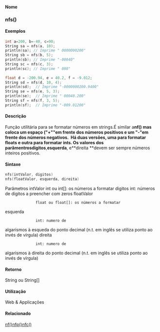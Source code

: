 
#### Nome
### nfs()

#### Exemplos

```pde
int a=200, b=-40, c=90; 
String sa = nfs(a, 10); 
println(sa); // Imprime " 0000000200" 
String sb = nfs(b, 5); 
println(sb); // Imprime "-00040" 
String sc = nfs(c, 3); 
println(sc); // Imprime " 090" 
 
float d = -200.94, e = 40.2, f = -9.012; 
String sd = nfs(d, 10, 4); 
println(sd);  // Imprime "-0000000200.9400" 
String se = nfs(e, 5, 3); 
println(se);  // Imprime " 00040.200" 
String sf = nfs(f, 3, 5); 
println(sf);  // Imprime "-009.01200" 

```

#### Descrição
Função utilitária para se
formatar números em strings.É similar a**nf() **mas
coloca um espaço ("+""em frente dos números positivos e
um "-"em frente dos números negativos.  Há duas
versões, uma
para formatar floats e outra para formatar ints. Os valores dos
parâmentros**digitos**,**esquerda**, e**direita **devem ser sempre números inteiros positivos.

#### Sintaxe
```pde
nfs(intValor, digitos)
nfs(floatValor, esquerda, direita)

```
Parâmetros
intValor
int ou int[]: os números a formatar
digitos
int: números de dígitos a preencher com zeros
floatValor


                  float ou float[]: os números a formatar
esquerda


                  int: numero de
algarismos à esqueda do ponto decimal (n.t. em inglês se
utiliza ponto ao invés de vírgula)
direita


                  int: numero de
algarismos à direita do ponto decimal (n.t. em inglês se
utiliza ponto ao invés de vírgula)

#### Retorno

	
String ou String[]

#### Utilização

	
Web & Applicações

#### Relacionado
[nf()](nf_)[nfp()](nfp_)[nfc()](nfc_)
